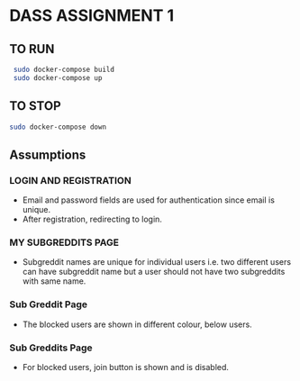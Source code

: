 # DASS ASSIGNMENT 1

## TO RUN  

```bash
 sudo docker-compose build
 sudo docker-compose up
 ```

## TO STOP

```bash
sudo docker-compose down
```

## Assumptions

### LOGIN AND REGISTRATION

- Email and password fields are used for authentication since email is unique.
- After registration, redirecting to login.

### MY SUBGREDDITS PAGE

- Subgreddit names are unique for individual users i.e. two different users can have subgreddit name but a user should not have two subgreddits with same name.

### Sub Greddit Page

- The blocked users are shown in different colour, below users.

### Sub Greddits Page

- For blocked users, join button is shown and is disabled.
